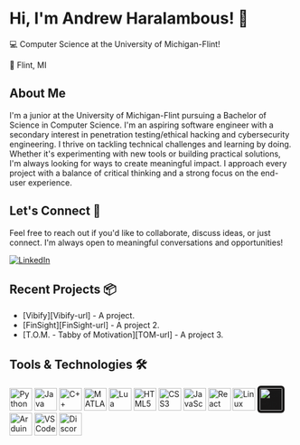 # Hi, I'm Andrew Haralambous! 👋
💻 Computer Science at the University of Michigan-Flint!

📍 Flint, MI

## About Me
I'm a junior at the University of Michigan-Flint pursuing a Bachelor of Science in Computer Science. I'm an aspiring software engineer with a secondary interest in penetration testing/ethical hacking and cybersecurity engineering. I thrive on tackling technical challenges and learning by doing. Whether it's experimenting with new tools or building practical solutions, I'm always looking for ways to create meaningful impact. I approach every project with a balance of critical thinking and a strong focus on the end-user experience.

## Let's Connect 🤝
Feel free to reach out if you'd like to collaborate, discuss ideas, or just connect. I'm always open to meaningful conversations and opportunities!

[![LinkedIn][LinkedIn.com]][LinkedIn-url]
<!-- [![E-Mail][Email.com]][Email-url] -->

## Recent Projects 📦
* [Vibify][Vibify-url] - A project.
* [FinSight][FinSight-url] - A project 2.
* [T.O.M. - Tabby of Motivation][TOM-url] - A project 3.

## Tools & Technologies 🛠️
<p align="left">
  <img src="https://cdn.jsdelivr.net/gh/devicons/devicon/icons/python/python-original.svg" height="40" alt="Python"/>
  <img src="https://cdn.jsdelivr.net/gh/devicons/devicon/icons/java/java-original.svg" height="40" alt="Java"/>
  <img src="https://cdn.jsdelivr.net/gh/devicons/devicon/icons/cplusplus/cplusplus-original.svg" height="40" alt="C++"/>
  <img src="https://cdn.jsdelivr.net/gh/devicons/devicon/icons/matlab/matlab-original.svg" height="40" alt="MATLAB"/>
  <img src="https://cdn.jsdelivr.net/gh/devicons/devicon/icons/lua/lua-original.svg" height="40" alt="Lua"/>
  <img src="https://cdn.jsdelivr.net/gh/devicons/devicon/icons/html5/html5-original.svg" height="40" alt="HTML5"/>
  <img src="https://cdn.jsdelivr.net/gh/devicons/devicon/icons/css3/css3-original.svg" height="40" alt="CSS3"/>
  <img src="https://cdn.jsdelivr.net/gh/devicons/devicon/icons/javascript/javascript-original.svg" height="40" alt="JavaScript"/>
  <img src="https://cdn.jsdelivr.net/gh/devicons/devicon/icons/react/react-original.svg" height="40" alt="React"/>
  <img src="https://cdn.jsdelivr.net/gh/devicons/devicon/icons/linux/linux-original.svg" height="40" alt="Linux"/>
  <img src="https://upload.wikimedia.org/wikipedia/commons/9/91/Octicons-mark-github.svg" height="40" alt="GitHub" style="background-color:#181717; border-radius: 6px; padding: 4px;" />
  <img src="https://cdn.jsdelivr.net/gh/devicons/devicon/icons/arduino/arduino-original.svg" height="40" alt="Arduino"/>
  <img src="https://cdn.jsdelivr.net/gh/devicons/devicon/icons/vscode/vscode-original.svg" height="40" alt="VS Code"/>
  <img src="https://cdn.jsdelivr.net/gh/PKief/vscode-material-icon-theme@main/icons/discord.svg" height="40" alt="Discord"/>
</p>

<!-- MARKDOWN LINKS & IMAGES -->
<!-- [Vibify-url]: https://github.com/om-arya/Vibify -->
<!-- [FinSight-url]: https://github.com/om-arya/FinSight -->
<!-- [TOM-url]: https://github.com/om-arya/T.O.M -->

[LinkedIn.com]: https://img.shields.io/badge/LinkedIn-0077B5?style=for-the-badge&logo=linkedin&logoColor=white
[LinkedIn-url]: https://www.linkedin.com/in/andrew-haralambous/
<!-- [Email.com]: https://img.shields.io/badge/Gmail-D14836?style=for-the-badge&logo=gmail&logoColor=white -->
<!-- [Email-url]: mailto:email@host.com -->
